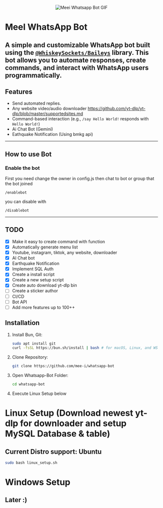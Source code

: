 <p align="center">
  <img src="https://github.com/user-attachments/assets/9f06743d-cb9a-4952-a239-63b04a32eb6a" alt="Meei Whatsapp Bot GIF" />
</p>

# MeeI WhatsApp Bot
A simple and customizable WhatsApp bot built using the [`@WhiskeySockets/Baileys`](https://github.com/WhiskeySockets/baileys) library. This bot allows you to automate responses, create commands, and interact with WhatsApp users programmatically.
---

## Features

- Send automated replies.
- Any website video/audio downloader https://github.com/yt-dlp/yt-dlp/blob/master/supportedsites.md
- Command-based interaction (e.g., `/say Hello World!` responds with `Hello World!`)
- Ai Chat Bot (Gemini)
- Eathquake Notification (Using bmkg api)

---
## How to use Bot
### Enable the bot
First you need change the owner in config.js
then chat to bot or group that the bot joined
```
/enablebot
```
you can disable with
```
/disablebot
```
---

## TODO
- [x] Make it easy to create command with function
- [x] Automatically generate menu list
- [x] Youtube, instagram, tiktok, any website, downloader
- [x] AI Chat bot
- [x] Earthquake Notification
- [x] Implement SQL Auth
- [x] Create a install script
- [x] Create a new setup script
- [x] Create auto download yt-dlp bin
- [ ] Create a sticker author
- [ ] CI/CD
- [ ] Bot API
- [ ] Add more features up to 100++

## Installation

1. Install Bun, Git:

   ```bash
   sudo apt install git
   curl -fsSL https://bun.sh/install | bash # for macOS, Linux, and WSL
   ```
2. Clone Repository:
   ```bash
   git clone https://github.com/mee-i/whatsapp-bot
   ```
3. Open Whatsapp-Bot Folder:
   ```bash
   cd whatsapp-bot
   ```
4. Execute Linux Setup below

# Linux Setup (Download newest yt-dlp for downloader and setup MySQL Database & table)
## Current Distro support: Ubuntu
```bash
sudo bash linux_setup.sh
```

# Windows Setup
## Later :)
